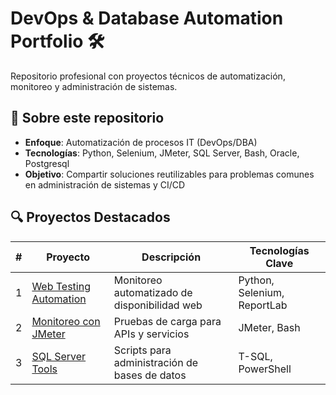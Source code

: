 # DevOps & Database Automation Portfolio 🛠️

Repositorio profesional con proyectos técnicos de automatización, monitoreo y administración de sistemas.

## 🚀 Sobre este repositorio
- **Enfoque**: Automatización de procesos IT (DevOps/DBA)
- **Tecnologías**: Python, Selenium, JMeter, SQL Server, Bash, Oracle, Postgresql
- **Objetivo**: Compartir soluciones reutilizables para problemas comunes en administración de sistemas y CI/CD

## 🔍 Proyectos Destacados
| #  | Proyecto | Descripción | Tecnologías Clave |
|----|----------|-------------|-------------------|
| 1  | [Web Testing Automation](1_Web_Testing_Automation/README.md) | Monitoreo automatizado de disponibilidad web | Python, Selenium, ReportLab |
| 2  | [Monitoreo con JMeter](2_Monitoreo_URL_JMeter/README.md) | Pruebas de carga para APIs y servicios | JMeter, Bash |
| 3  | [SQL Server Tools](3_SQL_Server_Tools/README.md) | Scripts para administración de bases de datos | T-SQL, PowerShell |
